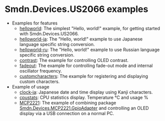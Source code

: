 # Smdn.Devices.US2066 examples

- Examples for features
  - [helloworld](./helloworld/): The simplest "Hello, world!" example, for getting started with Smdn.Devices.US2066.
  - [helloworld-ja](./helloworld-ja/): The "Hello, world!" example to use Japanese language specific string conversion.
  - [helloworld-ru](./helloworld-ru/): The "Hello, world!" example to use Russian language specific string conversion.
  - [contrast](./contrast/): The example for controlling OLED contrast.
  - [fadeout](./fadeout/): The example for controlling fade-out mode and internal oscillator frequency.
  - [customcharacters](./customcharacters/): The example for registering and displaying custom characters.
- Example of usage
  - [clock-ja](./clock-ja/): Japanese date and time display using Kanji characters.
  - [cpustats](./cpustats/): CPU statistics display. Temperature ℃ and usage %
  - [MCP2221](./MCP2221/): The example of combining package [Smdn.Devices.MCP2221.GpioAdapter](https://github.com/smdn/Smdn.Devices.MCP2221) and controlling an OLED display via a USB connection on a normal PC.

